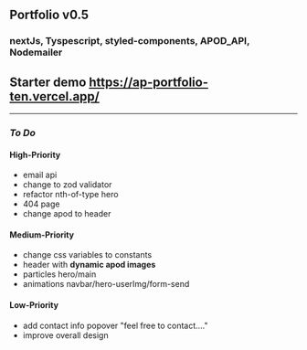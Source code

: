 ## Portfolio v0.5

### nextJs, Tyspescript, styled-components, APOD_API, Nodemailer

## Starter demo https://ap-portfolio-ten.vercel.app/

---

### _To Do_

#### High-Priority

- email api
- change to zod validator
- refactor nth-of-type hero
- 404 page
- change apod to header

#### Medium-Priority

- change css variables to constants
- header with **dynamic apod images**
- particles hero/main
- animations navbar/hero-userImg/form-send

#### Low-Priority

- add contact info popover "feel free to contact...."
- improve overall design
